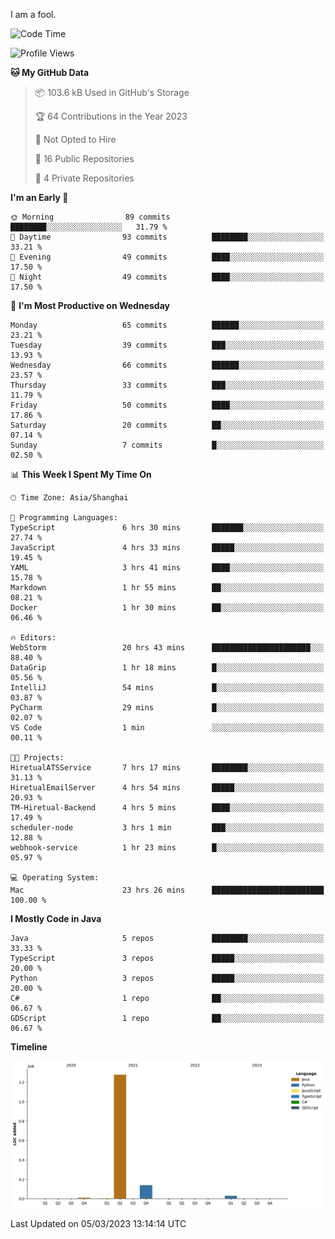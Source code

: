 I am a fool.

<!--START_SECTION:waka-->
![Code Time](http://img.shields.io/badge/Code%20Time-142%20hrs%2049%20mins-blue)

![Profile Views](http://img.shields.io/badge/Profile%20Views-25-blue)

**🐱 My GitHub Data** 

> 📦 103.6 kB Used in GitHub's Storage 
 > 
> 🏆 64 Contributions in the Year 2023
 > 
> 🚫 Not Opted to Hire
 > 
> 📜 16 Public Repositories 
 > 
> 🔑 4 Private Repositories 
 > 
**I'm an Early 🐤** 

```text
🌞 Morning                89 commits          ████████░░░░░░░░░░░░░░░░░   31.79 % 
🌆 Daytime                93 commits          ████████░░░░░░░░░░░░░░░░░   33.21 % 
🌃 Evening                49 commits          ████░░░░░░░░░░░░░░░░░░░░░   17.50 % 
🌙 Night                  49 commits          ████░░░░░░░░░░░░░░░░░░░░░   17.50 % 
```
📅 **I'm Most Productive on Wednesday** 

```text
Monday                   65 commits          ██████░░░░░░░░░░░░░░░░░░░   23.21 % 
Tuesday                  39 commits          ███░░░░░░░░░░░░░░░░░░░░░░   13.93 % 
Wednesday                66 commits          ██████░░░░░░░░░░░░░░░░░░░   23.57 % 
Thursday                 33 commits          ███░░░░░░░░░░░░░░░░░░░░░░   11.79 % 
Friday                   50 commits          ████░░░░░░░░░░░░░░░░░░░░░   17.86 % 
Saturday                 20 commits          ██░░░░░░░░░░░░░░░░░░░░░░░   07.14 % 
Sunday                   7 commits           █░░░░░░░░░░░░░░░░░░░░░░░░   02.50 % 
```


📊 **This Week I Spent My Time On** 

```text
🕑︎ Time Zone: Asia/Shanghai

💬 Programming Languages: 
TypeScript               6 hrs 30 mins       ███████░░░░░░░░░░░░░░░░░░   27.74 % 
JavaScript               4 hrs 33 mins       █████░░░░░░░░░░░░░░░░░░░░   19.45 % 
YAML                     3 hrs 41 mins       ████░░░░░░░░░░░░░░░░░░░░░   15.78 % 
Markdown                 1 hr 55 mins        ██░░░░░░░░░░░░░░░░░░░░░░░   08.21 % 
Docker                   1 hr 30 mins        ██░░░░░░░░░░░░░░░░░░░░░░░   06.46 % 

🔥 Editors: 
WebStorm                 20 hrs 43 mins      ██████████████████████░░░   88.40 % 
DataGrip                 1 hr 18 mins        █░░░░░░░░░░░░░░░░░░░░░░░░   05.56 % 
IntelliJ                 54 mins             █░░░░░░░░░░░░░░░░░░░░░░░░   03.87 % 
PyCharm                  29 mins             █░░░░░░░░░░░░░░░░░░░░░░░░   02.07 % 
VS Code                  1 min               ░░░░░░░░░░░░░░░░░░░░░░░░░   00.11 % 

🐱‍💻 Projects: 
HiretualATSService       7 hrs 17 mins       ████████░░░░░░░░░░░░░░░░░   31.13 % 
HiretualEmailServer      4 hrs 54 mins       █████░░░░░░░░░░░░░░░░░░░░   20.93 % 
TM-Hiretual-Backend      4 hrs 5 mins        ████░░░░░░░░░░░░░░░░░░░░░   17.49 % 
scheduler-node           3 hrs 1 min         ███░░░░░░░░░░░░░░░░░░░░░░   12.88 % 
webhook-service          1 hr 23 mins        █░░░░░░░░░░░░░░░░░░░░░░░░   05.97 % 

💻 Operating System: 
Mac                      23 hrs 26 mins      █████████████████████████   100.00 % 
```

**I Mostly Code in Java** 

```text
Java                     5 repos             ████████░░░░░░░░░░░░░░░░░   33.33 % 
TypeScript               3 repos             █████░░░░░░░░░░░░░░░░░░░░   20.00 % 
Python                   3 repos             █████░░░░░░░░░░░░░░░░░░░░   20.00 % 
C#                       1 repo              ██░░░░░░░░░░░░░░░░░░░░░░░   06.67 % 
GDScript                 1 repo              ██░░░░░░░░░░░░░░░░░░░░░░░   06.67 % 
```



**Timeline**

![Lines of Code chart](https://raw.githubusercontent.com/VeejaLiu/VeejaLiu/master/assets/bar_graph.png)


 Last Updated on 05/03/2023 13:14:14 UTC
<!--END_SECTION:waka-->
